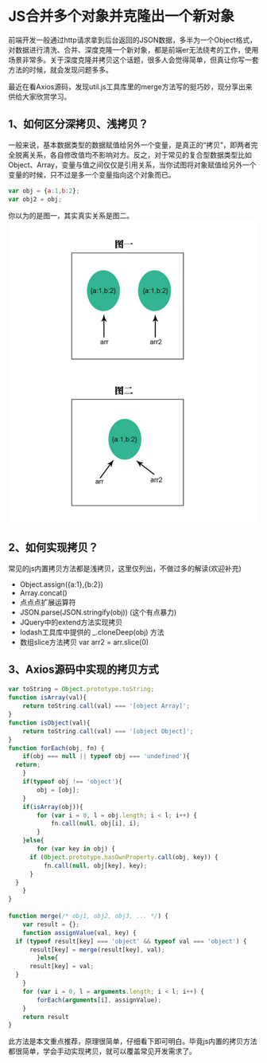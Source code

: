 # JS合并多个对象并克隆出一个新对象
前端开发一般通过http请求拿到后台返回的JSON数据，多半为一个Object格式，对数据进行清洗、合并、深度克隆一个新对象，都是前端er无法绕考的工作，使用场景非常多。关于深度克隆并拷贝这个话题，很多人会觉得简单，但真让你写一套方法的时候，就会发现问题多多。

最近在看Axios源码，发现util.js工具库里的merge方法写的挺巧妙，现分享出来供给大家欣赏学习。
## 1、如何区分深拷贝、浅拷贝？
一般来说，基本数据类型的数据赋值给另外一个变量，是真正的“拷贝”，即两者完全脱离关系，各自修改值均不影响对方。反之，对于常见的复合型数据类型比如 Object、Array，变量与值之间仅仅是引用关系，当你试图将对象赋值给另外一个变量的时候，只不过是多一个变量指向这个对象而已。 
```js
var obj = {a:1,b:2};
var obj2 = obj;
```
你以为的是图一，其实真实关系是图二。<br />
![JavaScript深拷贝浅拷贝](../static/images/clone.jpg)
## 2、如何实现拷贝？
常见的js内置拷贝方法都是浅拷贝，这里仅列出，不做过多的解读(欢迎补充)
+ Object.assign({a:1},{b:2})
+ Array.concat()
+ 点点点扩展运算符
+ JSON.parse(JSON.stringify(obj))  (这个有点暴力)
+ JQuery中的extend方法实现拷贝
+ lodash工具库中提供的 _.cloneDeep(obj) 方法
+ 数组slice方法拷贝  var arr2 = arr.slice(0)

## 3、Axios源码中实现的拷贝方式
```js
var toString = Object.prototype.toString;
function isArray(val){
    return toString.call(val) === '[object Array]';
}
function isObject(val){
    return toString.call(val) === '[object Object]';
}
function forEach(obj, fn) {
    if(obj === null || typeof obj === 'undefined'){
  return;
    }
    if(typeof obj !== 'object'){
        obj = [obj];
    }
    if(isArray(obj)){
        for (var i = 0, l = obj.length; i < l; i++) {
            fn.call(null, obj[i], i);
        }
    }else{
        for (var key in obj) {
      if (Object.prototype.hasOwnProperty.call(obj, key)) {
          fn.call(null, obj[key], key);
      }
  }
    }
}

function merge(/* obj1, obj2, obj3, ... */) {
    var result = {};
    function assignValue(val, key) {
  if (typeof result[key] === 'object' && typeof val === 'object') {
      result[key] = merge(result[key], val);
        }else{
      result[key] = val;
  }
    }
    for (var i = 0, l = arguments.length; i < l; i++) {
        forEach(arguments[i], assignValue);
    }
    return result
}
```
此方法是本文重点推荐，原理很简单，仔细看下即可明白。毕竟js内置的拷贝方法都很简单，学会手动实现拷贝，就可以覆盖常见开发需求了。